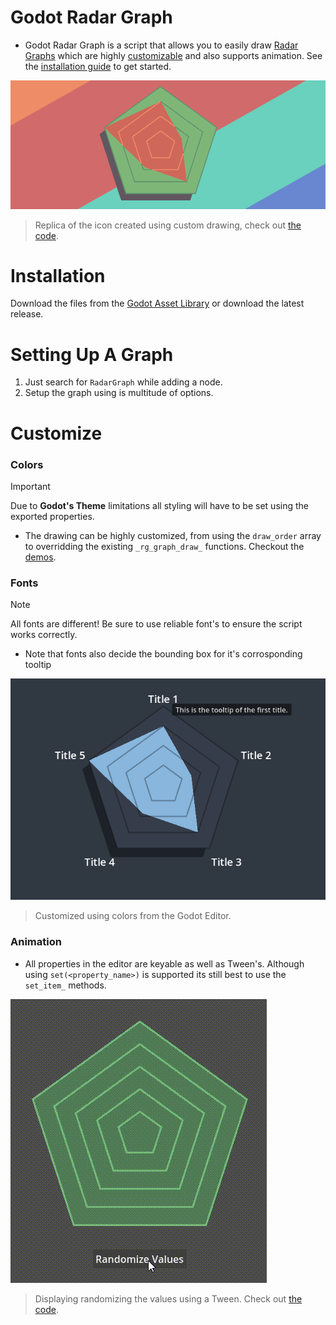 # Godot Radar Graph
- Godot Radar Graph is a script that allows you to easily draw [Radar Graphs](https://en.wikipedia.org/wiki/Radar_chart) which are highly [customizable](#customize) and also supports animation. See the [installation guide](#installation) to get started.

![banner](assets/banner.png)
> Replica of the icon created using custom drawing, check out [the code](demos/custom_drawing/icon_graph.gd).


# Installation
Download the files from the [Godot Asset Library](https://godotengine.org/asset-library/asset/3670) or download the latest release.

# Setting Up A Graph
1. Just search for `RadarGraph` while adding a node.
2. Setup the graph using is multitude of options.

# Customize
### Colors
  > [!IMPORTANT]
  > Due to **Godot's Theme** limitations all styling will have to be set using the exported properties.
  - The drawing can be highly customized, from using the ```draw_order``` array to overridding the existing ```_rg_graph_draw_``` functions.
  Checkout the [demos](demos/).
### Fonts
  > [!NOTE]
  > All fonts are different! Be sure to use reliable font's to ensure the script works correctly.
  - Note that fonts also decide the bounding box for it's corrosponding tooltip

![Another custom drawing example with tooltips](assets/custom_drawing.png)
> Customized using colors from the Godot Editor.

### Animation
  - All properties in the editor are keyable as well as Tween's. Although using `set(<property_name>)` is supported its still best to use the `set_item_` methods.

![assets/animated_graph.mp4](assets/animated_graph.gif)
> Displaying randomizing the values using a Tween. Check out [the code](demos/animation/tween_example.gd).


